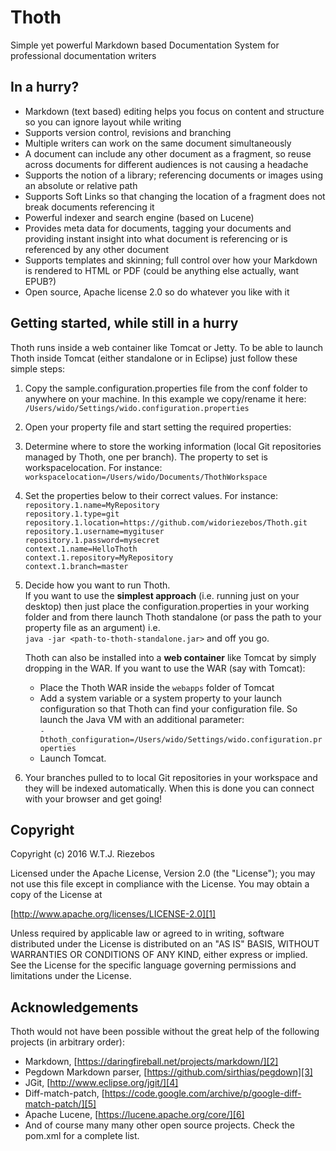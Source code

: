 # Thoth
Simple yet powerful Markdown based Documentation System for professional documentation writers

## In a hurry?
- Markdown (text based) editing helps you focus on content and structure so you can ignore layout while writing
- Supports version control, revisions and branching
- Multiple writers can work on the same document simultaneously
- A document can include any other document as a fragment, so reuse across documents for different audiences is not causing a headache
- Supports the notion of a library; referencing documents or images using an absolute or relative path
- Supports Soft Links so that changing the location of a fragment does not break documents referencing it
- Powerful indexer and search engine (based on Lucene)
- Provides meta data for documents, tagging your documents and providing instant insight into what document is referencing or is referenced by any other document
- Supports templates and skinning; full control over how your Markdown is rendered to HTML or PDF (could be anything else actually, want EPUB?)
- Open source, Apache license 2.0 so do whatever you like with it

## Getting started, while still in a hurry
Thoth runs inside a web container like Tomcat or Jetty. To be able to launch Thoth inside Tomcat (either standalone or in Eclipse) just follow these simple steps:

1. Copy the sample.configuration.properties file from the conf folder to anywhere on your machine. In this example we copy/rename it here: `/Users/wido/Settings/wido.configuration.properties`
2. Open your property file and start setting the required properties:
3. Determine where to store the working information (local Git repositories managed by Thoth, one per branch). The property to set is workspacelocation. For instance:  
	`workspacelocation=/Users/wido/Documents/ThothWorkspace`
4. Set the properties below to their correct values. For instance:  
	`repository.1.name=MyRepository`  
	`repository.1.type=git`  
	`repository.1.location=https://github.com/widoriezebos/Thoth.git`  
	`repository.1.username=mygituser`  
	`repository.1.password=mysecret`  
	`context.1.name=HelloThoth`  
	`context.1.repository=MyRepository`  
	`context.1.branch=master`
5. Decide how you want to run Thoth.  
	If you want to use the **simplest approach** (i.e. running just on your desktop) then just place the configuration.properties in your working folder and from there launch Thoth standalone (or pass the path to your property file as an argument) i.e.  
	`java -jar <path-to-thoth-standalone.jar>` and off you go.

	Thoth can also be installed into a **web container** like Tomcat by simply dropping in the WAR. If you want to use the WAR (say with Tomcat):
	- Place the Thoth WAR inside the `webapps` folder of Tomcat
	- Add a system variable or a system property to your launch configuration so that Thoth can find your configuration file. So launch the Java VM with an additional parameter:  
		`-Dthoth_configuration=/Users/wido/Settings/wido.configuration.properties`
	- Launch Tomcat.
6. Your branches pulled to to local Git repositories in your workspace and they will be indexed automatically. When this is done you can connect  
	with your browser and get going!

## Copyright
Copyright (c) 2016 W.T.J. Riezebos

Licensed under the Apache License, Version 2.0 (the "License");
you may not use this file except in compliance with the License.
You may obtain a copy of the License at

[http://www.apache.org/licenses/LICENSE-2.0][1]

Unless required by applicable law or agreed to in writing, software
distributed under the License is distributed on an "AS IS" BASIS,
WITHOUT WARRANTIES OR CONDITIONS OF ANY KIND, either express or implied.
See the License for the specific language governing permissions and
limitations under the License.

## Acknowledgements
Thoth would not have been possible without the great help of the following projects (in arbitrary order):

- Markdown, [https://daringfireball.net/projects/markdown/][2]
- Pegdown Markdown parser, [https://github.com/sirthias/pegdown][3]
- JGit, [http://www.eclipse.org/jgit/][4]
- Diff-match-patch, [https://code.google.com/archive/p/google-diff-match-patch/][5]
- Apache Lucene, [https://lucene.apache.org/core/][6]
- And of course many many other open source projects. Check the pom.xml for a complete list. 

[1]:	http://www.apache.org/licenses/LICENSE-2.0
[2]:	https://daringfireball.net/projects/markdown/
[3]:	https://github.com/sirthias/pegdown
[4]:	http://www.eclipse.org/jgit/
[5]:	https://code.google.com/archive/p/google-diff-match-patch/
[6]:	https://lucene.apache.org/core/